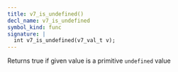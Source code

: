 ```yaml
---
title: v7_is_undefined()
decl_name: v7_is_undefined
symbol_kind: func
signature: |
  int v7_is_undefined(v7_val_t v);
---
```


Returns true if given value is a primitive `undefined` value 

